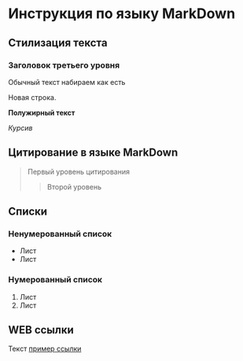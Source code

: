 # Инструкция по языку MarkDown

## Стилизация текста

### Заголовок третьего уровня

Обычный текст набираем как есть

Новая строка.

**Полужирный текст**

*Курсив*

## Цитирование в языке MarkDown

>Первый уровень цитирования
>>Второй уровень

## Списки 
### Ненумерованный список
* Лист
* Лист 

### Нумерованный список

1. Лист
2. Лист

## WEB ссылки

Текст [пример ссылки]("http.example.com")


